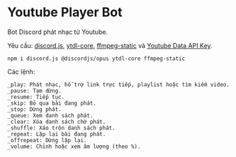 # Youtube Player Bot
Bot Discord phát nhạc từ Youtube.

Yêu cầu: [discord.js](https://www.npmjs.com/package/discord.js), [ytdl-core](https://www.npmjs.com/package/ytdl-core), [ffmpeg-static](https://www.npmjs.com/package/ffmpeg-static) và [Youtube Data API Key](https://developers.google.com/youtube/registering_an_application).

```
npm i discord.js @discordjs/opus ytdl-core ffmpeg-static
```

Các lệnh:

```
_play: Phát nhạc, hỗ trợ link trực tiếp, playlist hoặc tìm kiếm video.
_pause: Tạm dừng.
_resume: Tiếp tục.
_skip: Bỏ qua bài đang phát.
_stop: Dừng phát.
_queue: Xem danh sách phát.
_clear: Xóa danh sách chờ phát.
_shuffle: Xáo trộn danh sách phát.
_repeat: Lặp lại bài đang phát.
_offrepeat: Dừng lặp lại.
_volume: Chỉnh hoặc xem âm lượng (theo %).
```
